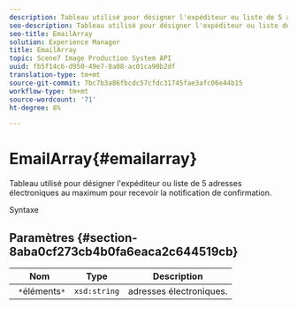 ```yaml
---
description: Tableau utilisé pour désigner l'expéditeur ou liste de 5 adresses électroniques au maximum pour recevoir la notification de confirmation.
seo-description: Tableau utilisé pour désigner l'expéditeur ou liste de 5 adresses électroniques au maximum pour recevoir la notification de confirmation.
seo-title: EmailArray
solution: Experience Manager
title: EmailArray
topic: Scene7 Image Production System API
uuid: fb5f14c6-d950-49e7-8a08-ac01ca90b2df
translation-type: tm+mt
source-git-commit: 7bc7b3a86fbcdc57cfdc31745fae3afc06e44b15
workflow-type: tm+mt
source-wordcount: '71'
ht-degree: 8%

---
```



# EmailArray{#emailarray}

Tableau utilisé pour désigner l&#39;expéditeur ou liste de 5 adresses électroniques au maximum pour recevoir la notification de confirmation.

Syntaxe

## Paramètres {#section-8aba0cf273cb4b0fa6eaca2c644519cb}

| Nom | Type | Description |
|---|---|---|
| ` *`éléments`*` | `xsd:string` | adresses électroniques. |

